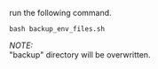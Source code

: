 run the following command.  
~~~
bash backup_env_files.sh
~~~

*NOTE:*  
"backup" directory will be overwritten.
